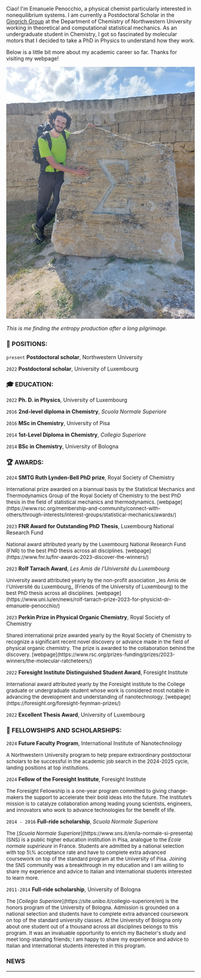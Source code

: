 Ciao!
I'm Emanuele Penocchio, a physical chemist particularly interested in nonequilibrium systems.
I am currently a Postdoctoral Scholar in the [Gingrich Group](https://gingrich.chem.northwestern.edu/) at the Department of Chemistry of Northwestern University working in theoretical and computational statistical mechanics.
As an undergraduate student in Chemistry, I got so fascinated by molecular motors that I decided to take a PhD in Physics to understand how they work.

Below is a little bit more about my academic career so far. Thanks for visiting my webpage!

<div class="center">
    <img src="/profile2.jpg" alt="My Photo" class="center">
    <p><em> This is me finding the entropy production after a long pilgrimage. </em></p>
</div>


### :briefcase: POSITIONS:

`present`
__Postdoctoral scholar__, Northwestern University

`2022` 
__Postdoctoral scholar__, University of Luxembourg


### :mortar_board: EDUCATION:

`2022`
__Ph. D. in Physics__, University of Luxembourg

`2016`
__2nd-level diploma in Chemistry__, _Scuola Normale Superiore_

`2016`
__MSc in Chemistry__, University of Pisa

`2014`
__1st-Level Diploma in Chemistry__, _Collegio Superiore_

`2014`
__BSc in Chemistry__, University of Bologna


### :trophy: AWARDS:


`2024`
__SMTG Ruth Lynden-Bell PhD prize__, Royal Society of Chemistry

<span style="font-size:10pt;">
International prize awarded on a biannual basis by the Statistical Mechanics and Thermodynamics Group of the Royal Society of Chemistry to the best PhD thesis in the field of statistical mechanics and thermodynamics.
[webpage](https://www.rsc.org/membership-and-community/connect-with-others/through-interests/interest-groups/statistical-mechanics/awards/)
</span>

`2023`
__FNR Award for Outstanding PhD Thesis__,  Luxembourg National Research Fund

<span style="font-size:10pt;">
National award attributed yearly by the Luxembourg National Research Fund (FNR) to the best PhD thesis across all disciplines.
[webpage](https://www.fnr.lu/fnr-awards-2023-discover-the-winners/)
</span>

`2023`
__Rolf Tarrach Award__, _Les Amis de l’Université du Luxembourg_

<span style="font-size:10pt;">
University award attributed yearly by the non-profit association _les Amis de l'Université du Luxembourg_ (Friends of the University of Luxembourg) to the best PhD thesis across all disciplines.
[webpage](https://www.uni.lu/en/news/rolf-tarrach-prize-2023-for-physicist-dr-emanuele-penocchio/)
</span>

`2023`
__Perkin Prize in Physical Organic Chemistry__, Royal Society of Chemistry

<span style="font-size:10pt;">
Shared international prize awarded yearly by the Royal Society of Chemistry to recognize a significant recent novel discovery or advance made in the field of physical organic chemistry.
The prize is awarded to the collaboration behind the discovery.
[webpage](https://www.rsc.org/prizes-funding/prizes/2023-winners/the-molecular-ratcheteers/)
</span>

`2022`
__Foresight Institute Distinguished Student Award__, Foresight Institute

<span style="font-size:10pt;">
International award attributed yearly by the Foresight institute to the College graduate or undergraduate student whose work is considered most notable in advancing the development and understanding of nanotechnology.
[webpage](https://foresight.org/foresight-feynman-prizes/)
</span>

`2022`
__Excellent Thesis Award__, University of Luxembourg

### :scroll: FELLOWSHIPS AND SCHOLARSHIPS:

`2024`
__Future Faculty Program__, International Institute of Nanotechnology

<span style="font-size:10pt;">
A Northwestern University program to help prepare extraordinary postdoctoral scholars to be successful in the academic job search in the 2024-2025 cycle, landing positions at top institutions.
</span>

`2024`
__Fellow of the Foresight Institute__, Foresight Institute

<span style="font-size:10pt;">
The Foresight Fellowship is a one-year program committed to giving change-makers the support to accelerate their bold ideas into the future.
The Institute’s mission is to catalyze collaboration among leading young scientists, engineers, and innovators who work to advance technologies for the benefit of life.
</span>

`2014 - 2016`
__Full-ride scholarship__, _Scuola Normale Superiore_

<span style="font-size:10pt;">
The [<em>Scuola Normale Superiore</em>](https://www.sns.it/en/la-normale-si-presenta) (SNS) is a public higher education institution in Pisa, analogue to the <em>École normale supérieure</em> in France.
Students are admitted by a national selection with top 5\% acceptance rate and have to complete extra advanced coursework on top of the standard program at the University of Pisa.
Joining the SNS community was a breakthrough in my education and I am willing to share my experience and advice to Italian and International students interested to learn more.
</span>

`2011-2014`
__Full-ride scholarship__, University of Bologna

<span style="font-size:10pt;">
The [<em>Collegio Superiore</em>](https://site.unibo.it/collegio-superiore/en) is the honors program of the University of Bologna.
Admission is grounded on a national selection and students have to complete extra advanced coursework on top of the standard university classes.
At the University of Bologna only about one student out of a thousand across all disciplines belongs to this program.
It was an invaluable opportunity to enrich my Bachelor's study and meet long-standing friends; I am happy to share my experience and advice to Italian and International students interested in this program.
</span>

### NEWS

-----
